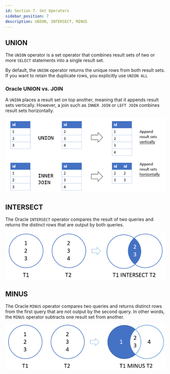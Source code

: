 ```yaml
---
id: Section 7. Set Operators
sidebar_position: 7
description: UNION, INTERSECT, MINUS
---
```


## UNION

The `UNION` operator is a set operator that combines result sets of two or more `SELECT` statements into a single result set.

By default, the `UNION` operator returns the unique rows from both result sets. If you want to retain the duplicate rows, you explicitly use `UNION ALL`

### Oracle UNION vs. JOIN

A `UNION` places a result set on top another, meaning that it appends result sets vertically. However, a join such as `INNER JOIN` or `LEFT JOIN` combines result sets horizontally.

![](img/2022-05-30-22-27-14.png)

## INTERSECT

The Oracle `INTERSECT` operator compares the result of two queries and returns the distinct rows that are output by both queries.

![](img/2022-05-30-22-28-15.png)

## MINUS

The Oracle `MINUS` operator compares two queries and returns distinct rows from the first query that are not output by the second query. In other words, the `MINUS` operator subtracts one result set from another.

![](img/2022-05-30-22-29-10.png)
